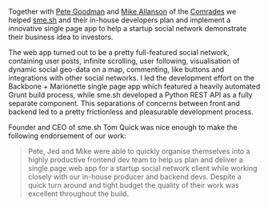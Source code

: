 Together with [Pete Goodman](http://petegoodman.com) and [Mike Allanson](http://michaelallanson.com)
of the [Comrades](http://www.madebycomrades.com) we helped [sme.sh](http://sme.sh/) and their
in-house developers plan and implement a innovative single page app to help a startup social
network demonstrate their business idea to investors.

The web app turned out to be a pretty full-featured social network, containing user posts, infinite
scrolling, user following, visualisation of dynamic social geo-data on a map, commenting, like
buttons and integrations with other social networks. I led the development effort on the Backbone +
Marionette single page app which featured a heavily automated Grunt build process, while sme.sh
developed a Python REST API as a fully separate component. This separations of concerns between
front and backend led to a pretty frictionless and pleasurable development process.

Founder and CEO of sme.sh Tom Quick was nice enough to make the following endorsement of our work:

> Pete, Jed and Mike were able to quickly organise themselves into a highly productive frontend dev
team to help us plan and deliver a single page web app for a startup social network client while
working closely with our in-house producer and backend devs. Despite a quick turn around and tight
budget the quality of their work was excellent throughout the build.
